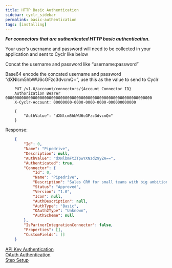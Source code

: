 ```yaml
---
title: HTTP Basic Authentication
sidebar: cyclr_sidebar
permalink: basic-authentication
tags: [installing]
---
```


_**For connectors that are authenticated HTTP basic authentication.**_

Your user’s username and password will need to be collected in your application and sent to Cyclr like below

Concat the username and password like “username:password”

Base64 encode the concated username and password “dXNlcm5hbWU6cGFzc3dvcmQ=”, use this as the value to send to Cyclr

```http
    PUT /v1.0/account/connectors/{Account Connector ID}
    Authorization Bearer 0000000000000000000000000000000000000000000000000000000000000000
    X-Cyclr-Account: 00000000-0000-0000-0000-000000000000

    {
        "AuthValue": "dXNlcm5hbWU6cGFzc3dvcmQ="
    }
````

Response:

````json
    {
        "Id": 0,
        "Name": "Pipedrive",
        "Description": null,
        "AuthValue": "dXNlbmFtZTpwYXNzd29yZA==",
        "Authenticated": true,
        "Connector": {
            "Id": 0,
            "Name": "Pipedrive",
            "Description": "Sales CRM for small teams with big ambitions.",
            "Status": "Approved",
            "Version": "1.0",
            "Icon": null,
            "AuthDescription": null,
            "AuthType": "Basic",
            "OAuth2Type": "Unknown",
            "AuthScheme": null
        },
        "IsPartnerIntegrationConnector": false,
        "Properties": [],
        "CustomFields": []
    }
````

[API Key Authentication](./api-key-authentication)<br/>[OAuth Authentication](./oauth-authentication)  
[Step Setup](./step-set-up)
